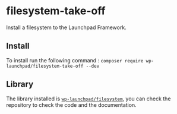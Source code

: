 # filesystem-take-off
Install a filesystem to the Launchpad Framework.

## Install
To install run the following command : `composer require wp-launchpad/filesystem-take-off --dev`

## Library
The library installed is [`wp-launchpad/filesystem`](https://github.com/CrochetFeve0251/rocket-launcher-filesystem), you can check the repository to check the code and the documentation.
